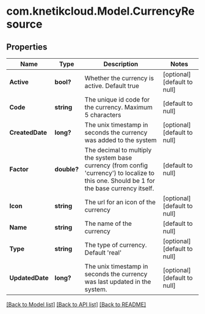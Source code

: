 # com.knetikcloud.Model.CurrencyResource
## Properties

Name | Type | Description | Notes
------------ | ------------- | ------------- | -------------
**Active** | **bool?** | Whether the currency is active. Default true | [optional] [default to null]
**Code** | **string** | The unique id code for the currency. Maximum 5 characters | [default to null]
**CreatedDate** | **long?** | The unix timestamp in seconds the currency was added to the system | [optional] [default to null]
**Factor** | **double?** | The decimal to multiply the system base currency (from config &#39;currency&#39;) to localize to this one. Should be 1 for the base currency itself. | [default to null]
**Icon** | **string** | The url for an icon of the currency | [optional] [default to null]
**Name** | **string** | The name of the currency | [default to null]
**Type** | **string** | The type of currency. Default &#39;real&#39; | [optional] [default to null]
**UpdatedDate** | **long?** | The unix timestamp in seconds the currency was last updated in the system. | [optional] [default to null]

[[Back to Model list]](../README.md#documentation-for-models) [[Back to API list]](../README.md#documentation-for-api-endpoints) [[Back to README]](../README.md)


